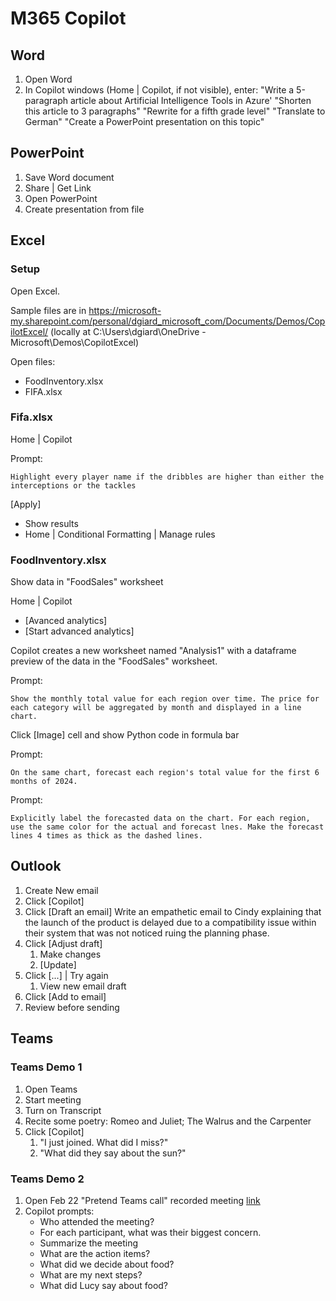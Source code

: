 # M365 Copilot

## Word

1. Open Word
2. In Copilot windows (Home | Copilot, if not visible), enter:
"Write a 5-paragraph article about Artificial Intelligence Tools in Azure'
"Shorten this article to 3 paragraphs"
"Rewrite for a fifth grade level"
"Translate to German"
"Create a PowerPoint presentation on this topic"

## PowerPoint

1. Save Word document
2. Share | Get Link
3. Open PowerPoint
4. Create presentation from file

## Excel

### Setup

Open Excel.

Sample files are in 
https://microsoft-my.sharepoint.com/personal/dgiard_microsoft_com/Documents/Demos/CopilotExcel/
(locally at C:\Users\dgiard\OneDrive - Microsoft\Demos\CopilotExcel)

Open files:
- FoodInventory.xlsx
- FIFA.xlsx

### Fifa.xlsx

Home | Copilot

Prompt:
```
Highlight every player name if the dribbles are higher than either the interceptions or the tackles
```

[Apply]

- Show results
- Home | Conditional Formatting | Manage rules

### FoodInventory.xlsx

Show data in "FoodSales" worksheet

Home | Copilot

- [Avanced analytics]
- [Start advanced analytics]

Copilot creates a new worksheet named "Analysis1" with a dataframe preview of the data in the "FoodSales" worksheet.

Prompt:
```
Show the monthly total value for each region over time. The price for each category will be aggregated by month and displayed in a line chart.
```

Click [Image] cell and show Python code in formula bar

Prompt:
```
On the same chart, forecast each region's total value for the first 6 months of 2024.
```

Prompt:
```
Explicitly label the forecasted data on the chart. For each region, use the same color for the actual and forecast lnes. Make the forecast lines 4 times as thick as the dashed lines.
```

## Outlook

1. Create New email
2. Click [Copilot]
3. Click [Draft an email]
  Write an empathetic email to Cindy explaining that the launch of the product is delayed due to a compatibility issue within their system that was not noticed ruing the planning phase.
4. Click [Adjust draft]
   1. Make changes
   2. [Update]
5. Click [...] | Try again 
   1. View new email draft
6. Click [Add to email]
7. Review before sending

## Teams

### Teams Demo 1

1. Open Teams
2. Start meeting
3. Turn on Transcript
4. Recite some poetry: Romeo and Juliet; The Walrus and the Carpenter
5. Click [Copilot]
   1. "I just joined. What did I miss?"
   2. "What did they say about the sun?"

### Teams Demo 2

1. Open Feb 22 "Pretend Teams call" recorded meeting [link](https://microsoft-my.sharepoint.com/personal/dgiard_microsoft_com/_layouts/15/stream.aspx?id=%2Fpersonal%2Fdgiard%5Fmicrosoft%5Fcom%2FDocuments%2FRecordings%2FPretend%20Teams%20call%2D20240222%5F160924%2DMeeting%20Recording%2Emp4&referrer=StreamWebApp%2EWeb&referrerScenario=AddressBarCopiedShareExpControl%2Eview&ga=1)
1. Copilot prompts:
   - Who attended the meeting?
   - For each participant, what was their biggest concern.
   - Summarize the meeting
   - What are the action items?
   - What did we decide about food?
   - What are my next steps?
   - What did Lucy say about food?
